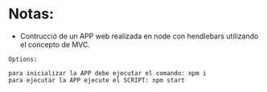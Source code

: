 # Notas:

- Contrucció de un APP web realizada en node con hendlebars utilizando el concepto de MVC.

```
Options:

para inicializar la APP debe ejecutar el comando: npm i
para ejecutar la APP ejecute el SCRIPT: npm start

```
